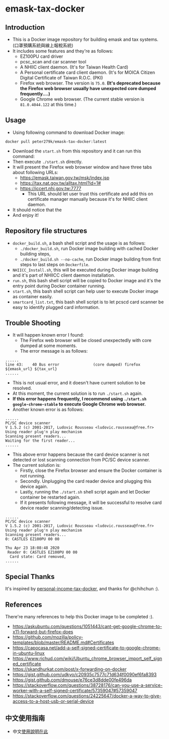 # emask-tax-docker

## Introduction
- This is a Docker image repository for building emask and tax systems. (口罩預購系統與線上報稅系統)
- It includes some features and they're as follows:
  - EZ100PU card driver
  - pcsc_scan and car scanner tool
  - A NHIIC client daemon. (It's for Taiwan Health Card)
  - A Personal certificate card client daemon. (It's for MOICA Citizen Digital Certificate of Taiwan R.O.C. (PKI)
  - Firefox web browser. The version is `75.0`. **(It's deprecated because the Firefox web browser usually have unexpected core dumped frequently....)**
  - Google Chrome web browser. (The current stable version is `81.0.4044.122` at this time.)

## Usage
- Using following command to download Docker image:

```
docker pull peter279k/emask-tax-docker:latest
```

- Download the `start.sh` from this repository and it can run this command:
- Then execute `./start.sh` directly.
- It will present the Firefox web browser window and have three tabs about following URLs:
  - https://emask.taiwan.gov.tw/msk/index.jsp
  - https://tax.nat.gov.tw/alltax.html?id=1#
  - https://iccert.nhi.gov.tw:7777
      - This URL should let user trust this certificate and add this on certificate manager manually because it's for NHIIC client daemon.
- It should notice that the
- And enjoy it!

## Repository file structures
- `docker_build.sh`, a bash shell script and the usage is as follows:
  - `./docker_build.sh`, run Docker image building with cached Docker building steps,
  - `./docker_build.sh --no-cache`, run Docker image building from first steps to last steps on `Dockerfile`.
- `NHIICC_Install.sh`, this will be executed during Docker image building and it's part of NHIICC client daemon installation.
- `run.sh`, this bash shell script will be copied to Docker image and it's the entry point during Docker container running.
- `start.sh`, this bash shell script can help user to execute Docker image as container easily.
- `smartcard_list.txt`, this bash shell script is to let pcscd card scanner be easy to identify plugged card information.

## Trouble Shooting
- It will happen known error I found:
  - The Firefox web browser will be closed unexpectedly with core dumped at some moments.
  - The error message is as follows:
```
......
line 43:    40 Bus error               (core dumped) firefox ${emask_url} ${tax_url}
......
```
  - This is not usual error, and it doesn't have current solution to be resolved.
  - At this moment, the current solution is to run `./start.sh` again.
  - **If this error happens frequently, I recommend using `./start.sh google-chrome-stable` to execute Google Chrome web browser.**
  - Another known error is as follows:
```
......
PC/SC device scanner
V 1.5.2 (c) 2001-2017, Ludovic Rousseau <ludovic.rousseau@free.fr>
Using reader plug'n play mechanism
Scanning present readers...
Waiting for the first reader...
......
```
  - This above error happens because the card device scanner is not detected or lost scanning connection from PC/SC device scanner.
  - The current solution is:
      - Firstly, close the Firefox browser and ensure the Docker container is not running.
      - Secondly. Unplugging the card reader device and plugging this device again.
      - Lastly, running the `./start.sh` shell script again and let Docker container be restarted again.
      - If it presents following message, it will be successful to resolve card device reader scanning/detecting issue.
```
......
PC/SC device scanner
V 1.5.2 (c) 2001-2017, Ludovic Rousseau <ludovic.rousseau@free.fr>
Using reader plug'n play mechanism
Scanning present readers...
0: CASTLES EZ100PU 00 00

Thu Apr 23 18:08:48 2020
 Reader 0: CASTLES EZ100PU 00 00
  Card state: Card removed,
......
```

## Special Thanks

It's inspired by [personal-income-tax-docker](https://github.com/chihchun/personal-income-tax-docker), and thanks for @chihchun :).

## References

There're many references to help this Docker image to be completed :).

- https://askubuntu.com/questions/1051443/cant-get-google-chrome-to-x11-forward-but-firefox-does
- https://github.com/mozilla/policy-templates/blob/master/README.md#Certificates
- https://capocasa.net/add-a-self-signed-certificate-to-google-chrome-in-ubuntu-linux
- https://www.richud.com/wiki/Ubuntu_chrome_browser_import_self_signed_certificate
- https://skandhurkat.com/post/x-forwarding-on-docker
- https://gist.github.com/udkyo/c20935c7577c71d634f0090ef6fa8393
- https://gist.github.com/dmouse/e76ce3d8dde00fe496da
- https://stackoverflow.com/questions/38728176/can-you-use-a-service-worker-with-a-self-signed-certificate/57359047#57359047
- https://stackoverflow.com/questions/24225647/docker-a-way-to-give-access-to-a-host-usb-or-serial-device

## 中文使用指南

- 中文[使用說明在此](README_TW.md)
